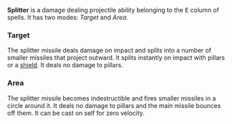 **Splitter** is a damage dealing projectile ability belonging to the <kbd>E</kbd> column of spells. It has two modes: *Target* and *Area*.

### Target

The splitter missile deals damage on impact and splits into a number of smaller missiles that project outward. It splits instantly on impact with pillars or a [shield](shield.html). It deals no damage to pillars.

### Area

The splitter missile becomes indestructible and fires smaller missiles in a circle around it. It deals no damage to pillars and the main missile bounces off them. It can be cast on self for zero velocity.
